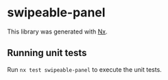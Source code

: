 # swipeable-panel

This library was generated with [Nx](https://nx.dev).

## Running unit tests

Run `nx test swipeable-panel` to execute the unit tests.
